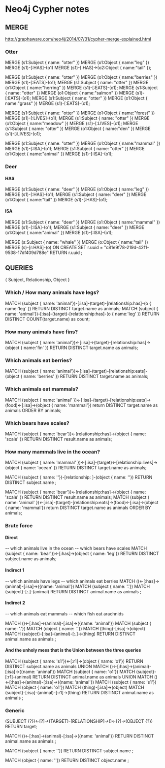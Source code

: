 # Neo4j Cypher notes

## MERGE

http://graphaware.com/neo4j/2014/07/31/cypher-merge-explained.html

### Otter
 MERGE (s1:Subject { name: "otter" }) MERGE (o1:Object { name:"leg" }) MERGE (s1)-[:HAS]-(o1) MERGE (s1)-[:HAS]->(o2:Object { name:"tail" });

 MERGE (s1:Subject { name: "otter" }) MERGE (o1:Object { name:"berries" }) MERGE (s1)-[:EATS]-(o1);
 MERGE (s1:Subject { name: "otter" }) MERGE (o1:Object { name:"herring" }) MERGE (s1)-[:EATS]-(o1);
 MERGE (s1:Subject { name: "otter" }) MERGE (o1:Object { name:"salmon" }) MERGE (s1)-[:EATS]-(o1);
 MERGE (s1:Subject { name: "otter" }) MERGE (o1:Object { name:"grass" }) MERGE (s1)-[:EATS]-(o1);

 MERGE (s1:Subject { name: "otter" }) MERGE (o1:Object { name:"forest" }) MERGE (s1)-[:LIVES]-(o1);
 MERGE (s1:Subject { name: "otter" }) MERGE (o1:Object { name:"meadow" }) MERGE (s1)-[:LIVES]-(o1);
 MERGE (s1:Subject { name: "otter" }) MERGE (o1:Object { name:"den" }) MERGE (s1)-[:LIVES]-(o1);

 MERGE (s1:Subject { name: "otter" }) MERGE (o1:Object { name:"mammal" }) MERGE (s1)-[:ISA]-(o1);
 MERGE (s1:Subject { name: "otter" }) MERGE (o1:Object { name:"animal" }) MERGE (s1)-[:ISA]-(o1);

### Deer
#### HAS
 MERGE (s1:Subject { name: "deer" }) MERGE (o1:Object { name:"leg" }) MERGE (s1)-[:HAS]-(o1);
 MERGE (s1:Subject { name: "deer" }) MERGE (o1:Object { name:"tail" }) MERGE (s1)-[:HAS]-(o1);

#### ISA
 MERGE (s1:Subject { name: "deer" }) MERGE (o1:Object { name:"mammal" }) MERGE (s1)-[:ISA]-(o1);
 MERGE (s1:Subject { name: "deer" }) MERGE (o1:Object { name:"animal" }) MERGE (s1)-[:ISA]-(o1);
 
 
 MERGE (s:Subject { name: "whale" }) 
 MERGE (o:Object { name:"tail" }) 
 MERGE (s)-[r:HAS]-(o)
 ON CREATE SET r.uuid = "c81e9f78-219d-42f1-9538-17df409d788e"
 RETURN r.uuid
 ;
 
## QUERIES

 {
    Subject,
    Relationship,
    Object
 }
 
### Which / How many animals have legs?
 MATCH (subject { name: 'animal'})-[:isa]-(target)-[relationship:has]-(o { name:'leg' }) RETURN DISTINCT target.name as animals;
 MATCH (subject { name: 'animal'})-[:isa]-(target)-[relationship:has]-(o { name:'leg' }) RETURN DISTINCT COUNT(target.name) as count;
 
### How many animals have fins?
 MATCH (subject { name: 'animal'})<-[:isa]->(target)-[relationship:has]->(object { name:'fin' }) RETURN DISTINCT target.name as animals;

### Which animals eat berries?
 MATCH (subject { name: 'animal'})<-[:isa]-(target)-[relationship:eats]-(object { name: 'berries' }) RETURN DISTINCT target.name as animals;
 
### Which animals eat mammals?
 MATCH (subject { name: 'animal' })<-[:isa]-(target)-[relationship:eats]->(food)<-[:isa]->(object { name: 'mammal'}) return DISTINCT target.name as animals ORDER BY animals;
 
### Which bears have scales?
 MATCH (subject { name: 'bear'})<-[relationship:has]->(object { name: 'scale' }) RETURN DISTINCT result.name as animals;
 
### How many mammals live in the ocean?
 MATCH (subject { name: 'mammal' })<-[:isa]-(target)<-[relationship:lives]->(object { name: 'ocean' }) RETURN DISTINCT target.name as animals;

MATCH (subject { name: '<subject>'})-[relationship: <relationship>]-(object { name: '<object>'})
RETURN DISTINCT subject.name
;

MATCH (subject { name: 'bear'})<-[relationship:has]->(object { name: 'scale' }) RETURN DISTINCT result.name as animals;
MATCH (subject { name: 'animal' })<-[:isa]-(target)-[relationship:eats]->(food)<-[:isa]->(object { name: 'mammal'}) return DISTINCT target.name as animals ORDER BY animals;


### Brute force

#### Direct
-- which animals live in the ocean
-- which bears have scales
MATCH (subject { name: 'bear'})<-[:has]->(object { name: 'leg'}) RETURN DISTINCT subject.name as animals;


#### Indirect 1
-- which animals have legs
-- which animals eat berries
MATCH ()<-[:has]->(animal)-[:isa]->({name: 'animal'})
MATCH (subject { name: '.'})
MATCH (subject)-[:.]-(animal)
RETURN DISTINCT animal.name as animals
;

#### Indirect 2
-- which animals eat mammals
-- which fish eat arachnids

MATCH ()<-[:has]->(animal)-[:isa]->({name: 'animal'})
MATCH (subject { name: '.'})
MATCH (object { name: '.'})
MATCH (thing)-[:isa]->(object)
MATCH (subject)-[:isa]-(animal)-[:.]->(thing)
RETURN DISTINCT animal.name as animals
;


#### And the unholy mess that is the Union between the three queries

MATCH (subject { name: 's1'})<-[:r1]->(object { name: 'o1'}) RETURN DISTINCT subject.name as animals
UNION 
MATCH ()<-[:has]->(animal)-[:isa]->({name: 'animal'})
MATCH (subject { name: 'o1'})
MATCH (subject)-[:r1]-(animal)
RETURN DISTINCT animal.name as animals
UNION 
MATCH ()<-[:has]->(animal)-[:isa]->({name: 'animal'})
MATCH (subject { name: 's1'})
MATCH (object { name: 'o1'})
MATCH (thing)-[:isa]->(object)
MATCH (subject)-[:isa]-(animal)-[:r1]->(thing)
RETURN DISTINCT animal.name as animals
;

### Generic
(SUBJECT {?})<-[?]->(TARGET)-[RELATIONSHIP]->()<-[?]->(OBJECT {?}) 
RETURN target;

MATCH ()<-[:has]->(animal)-[:isa]->({name: 'animal'})
RETURN DISTINCT animal.name as animals
;

MATCH (subject { name: '<subject>'})
RETURN DISTINCT subject.name
;

MATCH (object { name: '<object>'})
RETURN DISTINCT object.name
;

